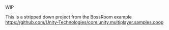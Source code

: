 WIP

This is a stripped down project from the BossRoom example https://github.com/Unity-Technologies/com.unity.multiplayer.samples.coop
